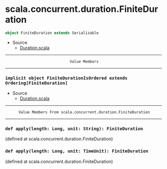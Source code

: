
#                   scala.concurrent.duration.FiniteDuration                   #

```scala
object FiniteDuration extends Serializable
```

* Source
  * [Duration.scala](https://github.com/scala/scala/tree/6d09a1ba5f/src/library/scala/concurrent/duration/Duration.scala#L1)


--------------------------------------------------------------------------------
                                 Value Members
--------------------------------------------------------------------------------


### `implicit object FiniteDurationIsOrdered extends Ordering[FiniteDuration]` ###

* Source
  * [Duration.scala](https://github.com/scala/scala/tree/6d09a1ba5f/src/library/scala/concurrent/duration/Duration.scala#L1)


--------------------------------------------------------------------------------
          Value Members From scala.concurrent.duration.FiniteDuration
--------------------------------------------------------------------------------


### `def apply(length: Long, unit: String): FiniteDuration`                  ###

(defined at scala.concurrent.duration.FiniteDuration)


### `def apply(length: Long, unit: TimeUnit): FiniteDuration`                ###
(defined at scala.concurrent.duration.FiniteDuration)
